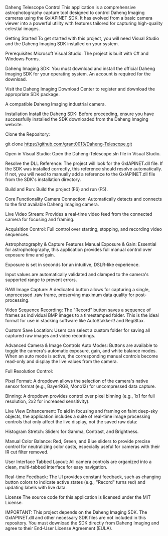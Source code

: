 Daheng Telescope Control
This application is a comprehensive astrophotography capture tool designed to control Daheng Imaging cameras using the GxIAPINET SDK. It has evolved from a basic camera viewer into a powerful utility with features tailored for capturing high-quality celestial images.

Getting Started
To get started with this project, you will need Visual Studio and the Daheng Imaging SDK installed on your system.

Prerequisites
Microsoft Visual Studio: The project is built with C# and Windows Forms.

Daheng Imaging SDK: You must download and install the official Daheng Imaging SDK for your operating system. An account is required for the download.

Visit the Daheng Imaging Download Center to register and download the appropriate SDK package.

A compatible Daheng Imaging industrial camera.

Installation
Install the Daheng SDK: Before proceeding, ensure you have successfully installed the SDK downloaded from the Daheng Imaging website.

Clone the Repository:

git clone https://github.com/grant0013/Daheng-Telescope.git

Open in Visual Studio: Open the Daheng-Telescope.sln file in Visual Studio.

Resolve the DLL Reference: The project will look for the GxIAPINET.dll file. If the SDK was installed correctly, this reference should resolve automatically. If not, you will need to manually add a reference to the GxIAPINET.dll file from the SDK's installation directory.

Build and Run: Build the project (F6) and run (F5).

Core Functionality
Camera Connection: Automatically detects and connects to the first available Daheng Imaging camera.

Live Video Stream: Provides a real-time video feed from the connected camera for focusing and framing.

Acquisition Control: Full control over starting, stopping, and recording video sequences.

Astrophotography & Capture Features
Manual Exposure & Gain: Essential for astrophotography, this application provides full manual control over exposure time and gain.

Exposure is set in seconds for an intuitive, DSLR-like experience.

Input values are automatically validated and clamped to the camera's supported range to prevent errors.

RAW Image Capture: A dedicated button allows for capturing a single, unprocessed .raw frame, preserving maximum data quality for post-processing.

Video Sequence Recording: The "Record" button saves a sequence of frames as individual BMP images to a timestamped folder. This is the ideal format for use in stacking software like AutoStakkert! and RegiStax.

Custom Save Location: Users can select a custom folder for saving all captured raw images and video recordings.

Advanced Camera & Image Controls
Auto Modes: Buttons are available to toggle the camera's automatic exposure, gain, and white balance modes. When an auto mode is active, the corresponding manual controls become read-only and display the live values from the camera.

Full Resolution Control:

Pixel Format: A dropdown allows the selection of the camera's native sensor format (e.g., BayerRG8, Mono12) for uncompressed data capture.

Binning: A dropdown provides control over pixel binning (e.g., 1x1 for full resolution, 2x2 for increased sensitivity).

Live View Enhancement: To aid in focusing and framing on faint deep-sky objects, the application includes a suite of real-time image processing controls that only affect the live display, not the saved raw data:

Histogram Stretch: Sliders for Gamma, Contrast, and Brightness.

Manual Color Balance: Red, Green, and Blue sliders to provide precise control for neutralizing color casts, especially useful for cameras with their IR cut filter removed.

User Interface
Tabbed Layout: All camera controls are organized into a clean, multi-tabbed interface for easy navigation.

Real-time Feedback: The UI provides constant feedback, such as changing button colors to indicate active states (e.g., "Record" turns red) and updating labels with live data.

License
The source code for this application is licensed under the MIT License.

IMPORTANT: This project depends on the Daheng Imaging SDK. The GxIAPINET.dll and other necessary SDK files are not included in this repository. You must download the SDK directly from Daheng Imaging and agree to their End-User License Agreement (EULA).
